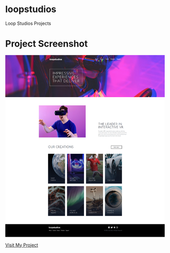 # loopstudios
Loop Studios Projects
# Project Screenshot

![Screenshot](./loopstudio.png)


[Visit My Project](https://loopstudios-gamma-olive.vercel.app/)

